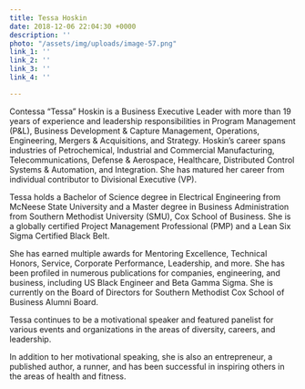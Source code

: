 ```yaml
---
title: Tessa Hoskin
date: 2018-12-06 22:04:30 +0000
description: ''
photo: "/assets/img/uploads/image-57.png"
link_1: ''
link_2: ''
link_3: ''
link_4: ''

---
```

Contessa “Tessa” Hoskin is a Business Executive Leader with more than 19 years of experience and leadership responsibilities in Program Management (P&L), Business Development & Capture Management, Operations, Engineering, Mergers & Acquisitions, and Strategy. Hoskin’s career spans industries of Petrochemical, Industrial and Commercial Manufacturing, Telecommunications, Defense & Aerospace, Healthcare, Distributed Control Systems & Automation, and Integration. She has matured her career from individual contributor to Divisional Executive (VP).

Tessa holds a Bachelor of Science degree in Electrical Engineering from McNeese State University and a Master degree in Business Administration from Southern Methodist University (SMU), Cox School of Business. She is a globally certified Project Management Professional (PMP) and a Lean Six Sigma Certified Black Belt. 

She has earned multiple awards for Mentoring Excellence, Technical Honors, Service, Corporate Performance, Leadership, and more. She has been profiled in numerous publications for companies, engineering, and business, including US Black Engineer and Beta Gamma Sigma. She is currently on the Board of Directors for Southern Methodist Cox School of Business Alumni Board.

Tessa continues to be a motivational speaker and featured panelist for various events and organizations in the areas of diversity, careers, and leadership. 

In addition to her motivational speaking, she is also an entrepreneur, a published author, a runner, and has been successful in inspiring others in the areas of health and fitness.